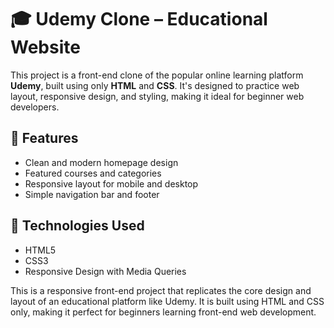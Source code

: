 # 🎓 Udemy Clone – Educational Website 
This project is a front-end clone of the popular online learning platform **Udemy**, built using only **HTML** and **CSS**. It's designed to practice web layout, responsive design, and styling, making it ideal for beginner web developers.

## 🌟 Features

- Clean and modern homepage design
- Featured courses and categories
- Responsive layout for mobile and desktop
- Simple navigation bar and footer

## 🧰 Technologies Used

- HTML5
- CSS3
- Responsive Design with Media Queries


This is a responsive front-end project that replicates the core design and layout of an educational platform like Udemy. It is built using HTML and CSS only, making it perfect for beginners learning front-end web development.
